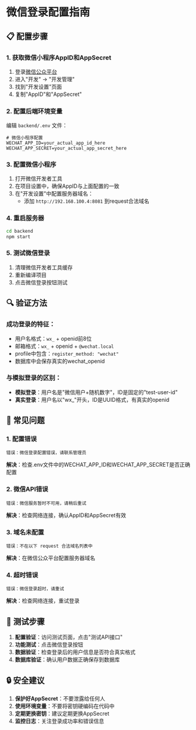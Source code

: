 # 微信登录配置指南

## 📋 配置步骤

### 1. 获取微信小程序AppID和AppSecret

1. 登录[微信公众平台](https://mp.weixin.qq.com/)
2. 进入"开发" → "开发管理"
3. 找到"开发设置"页面
4. 复制"AppID"和"AppSecret"

### 2. 配置后端环境变量

编辑 `backend/.env` 文件：

```env
# 微信小程序配置
WECHAT_APP_ID=your_actual_app_id_here
WECHAT_APP_SECRET=your_actual_app_secret_here
```

### 3. 配置微信小程序

1. 打开微信开发者工具
2. 在项目设置中，确保AppID与上面配置的一致
3. 在"开发设置"中配置服务器域名：
   - 添加 `http://192.168.100.4:8081` 到request合法域名

### 4. 重启服务器

```bash
cd backend
npm start
```

### 5. 测试微信登录

1. 清理微信开发者工具缓存
2. 重新编译项目
3. 点击微信登录按钮测试

## 🔍 验证方法

### 成功登录的特征：
- 用户名格式：`wx_` + openid前8位
- 邮箱格式：`wx_` + openid + `@wechat.local`
- profile中包含：`register_method: "wechat"`
- 数据库中会保存真实的wechat_openid

### 与模拟登录的区别：
- **模拟登录**：用户名是"微信用户+随机数字"，ID是固定的"test-user-id"
- **真实登录**：用户名以"wx_"开头，ID是UUID格式，有真实的openid

## 🐛 常见问题

### 1. 配置错误
```
错误：微信登录配置错误，请联系管理员
```
**解决**：检查.env文件中的WECHAT_APP_ID和WECHAT_APP_SECRET是否正确配置

### 2. 微信API错误
```
错误：微信服务暂时不可用，请稍后重试
```
**解决**：检查网络连接，确认AppID和AppSecret有效

### 3. 域名未配置
```
错误：不在以下 request 合法域名列表中
```
**解决**：在微信公众平台配置服务器域名

### 4. 超时错误
```
错误：微信登录超时，请重试
```
**解决**：检查网络连接，重试登录

## 📝 测试步骤

1. **配置验证**：访问测试页面，点击"测试API接口"
2. **功能测试**：点击微信登录按钮
3. **数据验证**：检查登录后的用户信息是否符合真实格式
4. **数据库验证**：确认用户数据正确保存到数据库

## 🔒 安全建议

1. **保护好AppSecret**：不要泄露给任何人
2. **使用环境变量**：不要将密钥硬编码在代码中
3. **定期更换密钥**：建议定期更换AppSecret
4. **监控日志**：关注登录成功率和错误信息